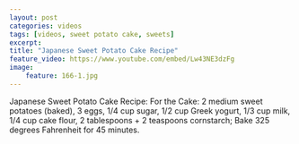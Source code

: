 ```yaml
---
layout: post
categories: videos
tags: [videos, sweet potato cake, sweets]
excerpt: 
title: "Japanese Sweet Potato Cake Recipe"
feature_video: https://www.youtube.com/embed/Lw43NE3dzFg
image:
    feature: 166-1.jpg
---
```


Japanese Sweet Potato Cake Recipe: For the Cake: 2 medium sweet potatoes (baked), 3 eggs, 1/4 cup sugar, 1/2 cup Greek yogurt, 1/3 cup milk, 1/4 cup cake flour, 2 tablespoons + 2 teaspoons cornstarch; Bake 325 degrees Fahrenheit for 45 minutes.
